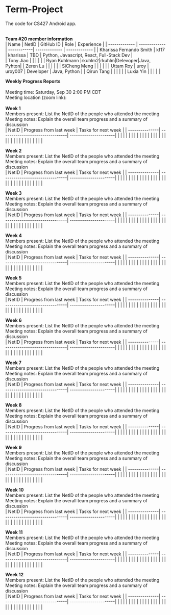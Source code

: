 # Term-Project

The code for CS427 Android app.
<br/>
<br/>

<b>Team #20 member information</b>
<br/>
| Name | NetID | GitHub ID | Role | Experience |
| ------------- | ------------- | ------------| ------------- | ------------- |
| Kharissa Fernando Smith | kf17 | kharissa | TBD | Python, Javascript, React, Full-Stack Dev |  
| Tony Jiao | | | | |
| Ryan Kuhlmann |rkuhlm2|rkuhlm|Delevoper|Java, Pyhton|
| Zeren Lu | | | | |
| SiCheng Meng | | | | |
| Uttam Roy | uroy  | uroy007 | Developer | Java, Python |
| Qirun Tang | | | | |
| Luxia Yin | | | | |
<br/>

<b>Weekly Progress Reports</b>
</br>
</br>
Meeting time: Saturday, Sep 30 2:00 PM CDT
</br>
Meeting location (zoom link):
</br>
</br>
<b>Week 1</b>
</br>
Members present: List the NetID of the people who attended the meeting
</br>
Meeting notes: Explain the overall team progress and a summary of discussion
</br>
| NetID | Progress from last week | Tasks for next week |
| ---------------| --------------------------------| ----------------------|
| | | |
| | | |
| | | |
| | | |
| | | |
| | | |
| | | |
| | | |
</br>

<b>Week 2</b>
</br>
Members present: List the NetID of the people who attended the meeting
</br>
Meeting notes: Explain the overall team progress and a summary of discussion
</br>
| NetID | Progress from last week | Tasks for next week |
| ---------------| --------------------------------| ----------------------|
| | | |
| | | |
| | | |
| | | |
| | | |
| | | |
| | | |
| | | |
</br>

<b>Week 3</b>
</br>
Members present: List the NetID of the people who attended the meeting
</br>
Meeting notes: Explain the overall team progress and a summary of discussion
</br>
| NetID | Progress from last week | Tasks for next week |
| ---------------| --------------------------------| ----------------------|
| | | |
| | | |
| | | |
| | | |
| | | |
| | | |
| | | |
| | | |
</br>

<b>Week 4</b>
</br>
Members present: List the NetID of the people who attended the meeting
</br>
Meeting notes: Explain the overall team progress and a summary of discussion
</br>
| NetID | Progress from last week | Tasks for next week |
| ---------------| --------------------------------| ----------------------|
| | | |
| | | |
| | | |
| | | |
| | | |
| | | |
| | | |
| | | |
</br>

<b>Week 5</b>
</br>
Members present: List the NetID of the people who attended the meeting
</br>
Meeting notes: Explain the overall team progress and a summary of discussion
</br>
| NetID | Progress from last week | Tasks for next week |
| ---------------| --------------------------------| ----------------------|
| | | |
| | | |
| | | |
| | | |
| | | |
| | | |
| | | |
| | | |
</br>

<b>Week 6</b>
</br>
Members present: List the NetID of the people who attended the meeting
</br>
Meeting notes: Explain the overall team progress and a summary of discussion
</br>
| NetID | Progress from last week | Tasks for next week |
| ---------------| --------------------------------| ----------------------|
| | | |
| | | |
| | | |
| | | |
| | | |
| | | |
| | | |
| | | |
</br>

<b>Week 7</b>
</br>
Members present: List the NetID of the people who attended the meeting
</br>
Meeting notes: Explain the overall team progress and a summary of discussion
</br>
| NetID | Progress from last week | Tasks for next week |
| ---------------| --------------------------------| ----------------------|
| | | |
| | | |
| | | |
| | | |
| | | |
| | | |
| | | |
| | | |
</br>

<b>Week 8</b>
</br>
Members present: List the NetID of the people who attended the meeting
</br>
Meeting notes: Explain the overall team progress and a summary of discussion
</br>
| NetID | Progress from last week | Tasks for next week |
| ---------------| --------------------------------| ----------------------|
| | | |
| | | |
| | | |
| | | |
| | | |
| | | |
| | | |
| | | |
</br>

<b>Week 9</b>
</br>
Members present: List the NetID of the people who attended the meeting
</br>
Meeting notes: Explain the overall team progress and a summary of discussion
</br>
| NetID | Progress from last week | Tasks for next week |
| ---------------| --------------------------------| ----------------------|
| | | |
| | | |
| | | |
| | | |
| | | |
| | | |
| | | |
| | | |
</br>

<b>Week 10</b>
</br>
Members present: List the NetID of the people who attended the meeting
</br>
Meeting notes: Explain the overall team progress and a summary of discussion
</br>
| NetID | Progress from last week | Tasks for next week |
| ---------------| --------------------------------| ----------------------|
| | | |
| | | |
| | | |
| | | |
| | | |
| | | |
| | | |
| | | |
</br>

<b>Week 11</b>
</br>
Members present: List the NetID of the people who attended the meeting
</br>
Meeting notes: Explain the overall team progress and a summary of discussion
</br>
| NetID | Progress from last week | Tasks for next week |
| ---------------| --------------------------------| ----------------------|
| | | |
| | | |
| | | |
| | | |
| | | |
| | | |
| | | |
| | | |
</br>

<b>Week 12</b>
</br>
Members present: List the NetID of the people who attended the meeting
</br>
Meeting notes: Explain the overall team progress and a summary of discussion
</br>
| NetID | Progress from last week | Tasks for next week |
| ---------------| --------------------------------| ----------------------|
| | | |
| | | |
| | | |
| | | |
| | | |
| | | |
| | | |
| | | |
</br>
